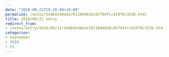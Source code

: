 ```yaml
---
date: "2018-09-21T19:28:40+10:00"
permalink: /notes/54db9240eda7011894026c01f04fcc41970c353b.html
title: 2018/09/21 entry
redirect_from:
- /notes/entry/2018/09/21/54db9240eda7011894026c01f04fcc41970c353b.html
categories:
- September
- 2018
- 21
---
```


